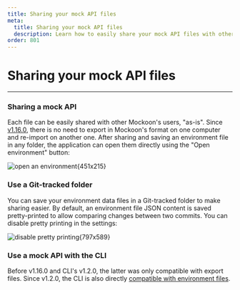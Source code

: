 ```yaml
---
title: Sharing your mock API files
meta:
  title: Sharing your mock API files
  description: Learn how to easily share your mock API files with other mockoon users, or use them with the CLI, and setup a git repository
order: 801
---
```


# Sharing your mock API files

---

### Sharing a mock API

Each file can be easily shared with other Mockoon's users, "as-is". Since [v1.16.0](https://github.com/mockoon/mockoon/releases/tag/v1.16.0), there is no need to export in Mockoon's format on one computer and re-import on another one.
After sharing and saving an environment file in any folder, the application can open them directly using the "Open environment" button:

![open an environment{451x215}](/images/docs/open-environment.png)

### Use a Git-tracked folder

You can save your environment data files in a Git-tracked folder to make sharing easier. By default, an environment file JSON content is saved pretty-printed to allow comparing changes between two commits.
You can disable pretty printing in the settings:

![disable pretty printing{797x589}](/images/docs/storage-pretty-printing.png)

### Use a mock API with the CLI

Before v1.16.0 and CLI's v1.2.0, the latter was only compatible with export files. Since v1.2.0, the CLI is also directly [compatible with environment files](https://github.com/mockoon/mockoon/blob/main/packages/cli#use-your-mockoon-environment-file).
